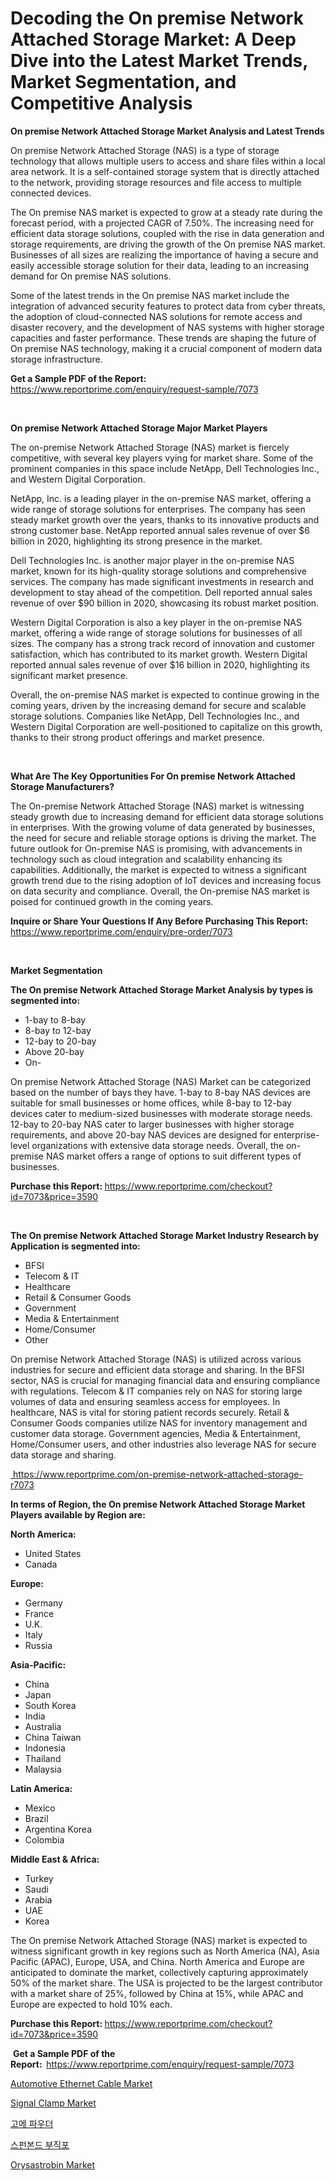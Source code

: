 <p><h1>Decoding the On premise Network Attached Storage Market: A Deep Dive into the Latest Market Trends, Market Segmentation, and Competitive Analysis</h1></p><p><strong>On premise Network Attached Storage Market Analysis and Latest Trends</strong></p>
<p><p>On premise Network Attached Storage (NAS) is a type of storage technology that allows multiple users to access and share files within a local area network. It is a self-contained storage system that is directly attached to the network, providing storage resources and file access to multiple connected devices.</p><p>The On premise NAS market is expected to grow at a steady rate during the forecast period, with a projected CAGR of 7.50%. The increasing need for efficient data storage solutions, coupled with the rise in data generation and storage requirements, are driving the growth of the On premise NAS market. Businesses of all sizes are realizing the importance of having a secure and easily accessible storage solution for their data, leading to an increasing demand for On premise NAS solutions.</p><p>Some of the latest trends in the On premise NAS market include the integration of advanced security features to protect data from cyber threats, the adoption of cloud-connected NAS solutions for remote access and disaster recovery, and the development of NAS systems with higher storage capacities and faster performance. These trends are shaping the future of On premise NAS technology, making it a crucial component of modern data storage infrastructure.</p></p>
<p><strong>Get a Sample PDF of the Report:&nbsp;</strong> <a href="https://www.reportprime.com/enquiry/request-sample/7073">https://www.reportprime.com/enquiry/request-sample/7073</a></p>
<p>&nbsp;</p>
<p><strong>On premise Network Attached Storage Major Market Players</strong></p>
<p><p>The on-premise Network Attached Storage (NAS) market is fiercely competitive, with several key players vying for market share. Some of the prominent companies in this space include NetApp, Dell Technologies Inc., and Western Digital Corporation.</p><p>NetApp, Inc. is a leading player in the on-premise NAS market, offering a wide range of storage solutions for enterprises. The company has seen steady market growth over the years, thanks to its innovative products and strong customer base. NetApp reported annual sales revenue of over $6 billion in 2020, highlighting its strong presence in the market.</p><p>Dell Technologies Inc. is another major player in the on-premise NAS market, known for its high-quality storage solutions and comprehensive services. The company has made significant investments in research and development to stay ahead of the competition. Dell reported annual sales revenue of over $90 billion in 2020, showcasing its robust market position.</p><p>Western Digital Corporation is also a key player in the on-premise NAS market, offering a wide range of storage solutions for businesses of all sizes. The company has a strong track record of innovation and customer satisfaction, which has contributed to its market growth. Western Digital reported annual sales revenue of over $16 billion in 2020, highlighting its significant market presence.</p><p>Overall, the on-premise NAS market is expected to continue growing in the coming years, driven by the increasing demand for secure and scalable storage solutions. Companies like NetApp, Dell Technologies Inc., and Western Digital Corporation are well-positioned to capitalize on this growth, thanks to their strong product offerings and market presence.</p></p>
<p>&nbsp;</p>
<p><strong>What Are The Key Opportunities For On premise Network Attached Storage Manufacturers?</strong></p>
<p><p>The On-premise Network Attached Storage (NAS) market is witnessing steady growth due to increasing demand for efficient data storage solutions in enterprises. With the growing volume of data generated by businesses, the need for secure and reliable storage options is driving the market. The future outlook for On-premise NAS is promising, with advancements in technology such as cloud integration and scalability enhancing its capabilities. Additionally, the market is expected to witness a significant growth trend due to the rising adoption of IoT devices and increasing focus on data security and compliance. Overall, the On-premise NAS market is poised for continued growth in the coming years.</p></p>
<p><strong>Inquire or Share Your Questions If Any Before Purchasing This Report:</strong> <a href="https://www.reportprime.com/enquiry/pre-order/7073">https://www.reportprime.com/enquiry/pre-order/7073</a></p>
<p>&nbsp;</p>
<p><strong>Market Segmentation</strong></p>
<p><strong>The On premise Network Attached Storage Market Analysis by types is segmented into:</strong></p>
<p><ul><li>1-bay to 8-bay</li><li>8-bay to 12-bay</li><li>12-bay to 20-bay</li><li>Above 20-bay</li><li>On-</li></ul></p>
<p><p>On premise Network Attached Storage (NAS) Market can be categorized based on the number of bays they have. 1-bay to 8-bay NAS devices are suitable for small businesses or home offices, while 8-bay to 12-bay devices cater to medium-sized businesses with moderate storage needs. 12-bay to 20-bay NAS cater to larger businesses with higher storage requirements, and above 20-bay NAS devices are designed for enterprise-level organizations with extensive data storage needs. Overall, the on-premise NAS market offers a range of options to suit different types of businesses.</p></p>
<p><strong>Purchase this Report:&nbsp;</strong><a href="https://www.reportprime.com/checkout?id=7073&price=3590">https://www.reportprime.com/checkout?id=7073&price=3590</a></p>
<p>&nbsp;</p>
<p><strong>The On premise Network Attached Storage Market Industry Research by Application is segmented into:</strong></p>
<p><ul><li>BFSI</li><li>Telecom & IT</li><li>Healthcare</li><li>Retail & Consumer Goods</li><li>Government</li><li>Media & Entertainment</li><li>Home/Consumer</li><li>Other</li></ul></p>
<p><p>On premise Network Attached Storage (NAS) is utilized across various industries for secure and efficient data storage and sharing. In the BFSI sector, NAS is crucial for managing financial data and ensuring compliance with regulations. Telecom & IT companies rely on NAS for storing large volumes of data and ensuring seamless access for employees. In healthcare, NAS is vital for storing patient records securely. Retail & Consumer Goods companies utilize NAS for inventory management and customer data storage. Government agencies, Media & Entertainment, Home/Consumer users, and other industries also leverage NAS for secure data storage and sharing.</p></p>
<p><a href="https://www.reportprime.com/on-premise-network-attached-storage-r7073">&nbsp;https://www.reportprime.com/on-premise-network-attached-storage-r7073</a></p>
<p><strong>In terms of Region, the On premise Network Attached Storage Market Players available by Region are:</strong></p>
<p>
    <p> <strong> North America: </strong>
        <ul>
            <li>United States</li>
            <li>Canada</li>
        </ul>
        </p> 
    <p> <strong> Europe: </strong>
        <ul>
            <li>Germany</li>
            <li>France</li>
            <li>U.K.</li>
            <li>Italy</li>
            <li>Russia</li>
        </ul>
        </p> 
    <p> <strong> Asia-Pacific: </strong>
        <ul>
            <li>China</li>
            <li>Japan</li>
            <li>South Korea</li>
            <li>India</li>
            <li>Australia</li>
            <li>China Taiwan</li>
            <li>Indonesia</li>
            <li>Thailand</li>
            <li>Malaysia</li>
        </ul>
        </p> 
    <p> <strong> Latin America: </strong>
        <ul>
            <li>Mexico</li>
            <li>Brazil</li>
            <li>Argentina Korea</li>
            <li>Colombia</li>
        </ul>
        </p> 
    <p> <strong> Middle East & Africa: </strong>
        <ul>
            <li>Turkey</li>
            <li>Saudi</li>
            <li>Arabia</li>
            <li>UAE</li>
            <li>Korea</li>
        </ul>
    </p>
    </p>
<p><p>The On premise Network Attached Storage (NAS) market is expected to witness significant growth in key regions such as North America (NA), Asia Pacific (APAC), Europe, USA, and China. North America and Europe are anticipated to dominate the market, collectively capturing approximately 50% of the market share. The USA is projected to be the largest contributor with a market share of 25%, followed by China at 15%, while APAC and Europe are expected to hold 10% each.</p></p>
<p><strong>Purchase this Report: </strong><a href="https://www.reportprime.com/checkout?id=7073&price=3590">https://www.reportprime.com/checkout?id=7073&price=3590</a></p>
<p>&nbsp;<strong>Get a Sample PDF of the Report:&nbsp;&nbsp;</strong><a href="https://www.reportprime.com/enquiry/request-sample/7073">https://www.reportprime.com/enquiry/request-sample/7073</a></p>
<p><strong></strong></p>
<p><p><a href="https://github.com/bmorecock/Market-Research-Report-List-2/blob/main/automotive-ethernet-cable-market.md">Automotive Ethernet Cable Market</a></p><p><a href="https://github.com/jsmusil/Market-Research-Report-List-2/blob/main/signal-clamp-market.md">Signal Clamp Market</a></p><p><a href="https://github.com/Skyleitney456456/Market-Research-Report-List-1/blob/main/298957518943.md">고메 파우더</a></p><p><a href="https://github.com/iansanftyord09878/Market-Research-Report-List-1/blob/main/841226418944.md">스펀본드 부직포</a></p><p><a href="https://issuu.com/reportprime-2/docs/orysastrobin-market-size-2030.pptx">Orysastrobin Market</a></p></p>